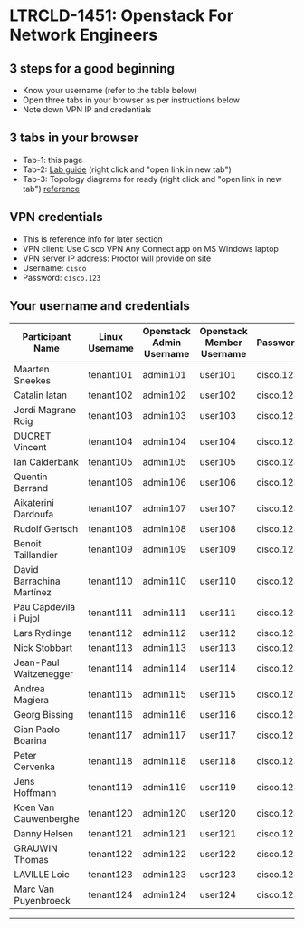 # LTRCLD-1451: Openstack For Network Engineers

## 3 steps for a good beginning
* Know your username (refer to the table below)
* Open three tabs in your browser as per instructions below
* Note down VPN IP and credentials

## 3 tabs in your browser
* Tab-1: this page
* Tab-2: [Lab guide](https://github.com/userlerueda/LTRCLD-1451/blob/master/LAB_GUIDE.md) (right click and "open link in new tab")
* Tab-3: Topology diagrams for ready (right click and "open link in new tab") [reference](https://github.com/userlerueda/LTRCLD-1451/blob/master/topology.md)

## VPN credentials
* This is reference info for later section
* VPN client: Use Cisco VPN Any Connect app on MS Windows laptop
* VPN server IP address: Proctor will provide on site
* Username: `cisco`
* Password: `cisco.123`

## Your username and credentials

| Participant Name | Linux Username | Openstack Admin Username | Openstack Member Username | Password	| VM Username Password |
| ---------------- | -------------- | ------------------------ | ------------------------- | -------- | -------------------- |
| 	Maarten	Sneekes	 | 	tenant101	 | 	admin101	 | 	user101	 | 	cisco.123	 | 	cisco/cisco	 |
| 	Catalin	Iatan	 | 	tenant102	 | 	admin102	 | 	user102	 | 	cisco.123	 | 	cisco/cisco	 |
| 	Jordi	Magrane Roig	 | 	tenant103	 | 	admin103	 | 	user103	 | 	cisco.123	 | 	cisco/cisco	 |
| 	DUCRET	Vincent	 | 	tenant104	 | 	admin104	 | 	user104	 | 	cisco.123	 | 	cisco/cisco	 |
| 	Ian	Calderbank	 | 	tenant105	 | 	admin105	 | 	user105	 | 	cisco.123 | 	cisco/cisco	 |
| 	Quentin	Barrand	 | 	tenant106	 | 	admin106	 | 	user106	 | 	cisco.123	 | 	cisco/cisco	 |
| 	Aikaterini	Dardoufa	 | 	tenant107	 | 	admin107	 | 	user107	 | 	cisco.123	 | 	cisco/cisco	 |
| 	Rudolf	Gertsch	 | 	tenant108	 | 	admin108	 | 	user108	 | 	cisco.123	 | 	cisco/cisco	 |
| 	Benoit	Taillandier	 | 	tenant109	 | 	admin109	 | 	user109	 | 	cisco.123	 | 	cisco/cisco	 |
| 	David	Barrachina Martínez	 | 	tenant110	 | 	admin110	 | 	user110	 | 	cisco.123	 | 	cisco/cisco	 |
| 	Pau	Capdevila i Pujol	 | 	tenant111	 | 	admin111	 | 	user111	 | 	cisco.123	 | 	cisco/cisco	 |
| 	Lars	Rydlinge	 | 	tenant112	 | 	admin112	 | 	user112	 | 	cisco.123	 | 	cisco/cisco	 |
| 	Nick	Stobbart	 | 	tenant113	 | 	admin113	 | 	user113	 | 	cisco.123	 | 	cisco/cisco	 |
| 	Jean-Paul	Waitzenegger	 | 	tenant114	 | 	admin114	 | 	user114	 | 	cisco.123	 | 	cisco/cisco	 |
| 	Andrea	Magiera	 | 	tenant115	 | 	admin115	 | 	user115	 | 	cisco.123	 | 	cisco/cisco	 |
| 	Georg	Bissing	 | 	tenant116	 | 	admin116	 | 	user116	 | 	cisco.123	 | 	cisco/cisco	 |
| 	Gian Paolo	Boarina	 | 	tenant117	 | 	admin117	 | 	user117	 | 	cisco.123	 | 	cisco/cisco	 |
| 	Peter	Cervenka	 | 	tenant118	 | 	admin118	 | 	user118	 | 	cisco.123	 | 	cisco/cisco	 |
| 	Jens	Hoffmann	 | 	tenant119	 | 	admin119	 | 	user119	 | 	cisco.123	 | 	cisco/cisco	 |
| 	Koen	Van Cauwenberghe 	 | 	tenant120	 | 	admin120	 | 	user120	 | 	cisco.123	 | 	cisco/cisco	 |
| 	Danny	Helsen	 | 	tenant121	 | 	admin121	 | 	user121	 | 	cisco.123	 | 	cisco/cisco	 |
| 	GRAUWIN	Thomas	 | 	tenant122	 | 	admin122	 | 	user122	 | 	cisco.123	 | 	cisco/cisco	 |
| 	LAVILLE	Loic	 | 	tenant123	 | 	admin123	 | 	user123	 | 	cisco.123	 | 	cisco/cisco	 |
| 	Marc	Van Puyenbroeck	 | 	tenant124	 | 	admin124	 | 	user124	 | 	cisco.123	 | 	cisco/cisco	 |

---
